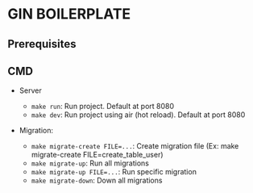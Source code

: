 # GIN BOILERPLATE

## Prerequisites

## CMD

- Server

  - `make run`: Run project. Default at port 8080
  - `make dev`: Run project using air (hot reload). Default at port 8080

- Migration:

  - `make migrate-create FILE=...`: Create migration file (Ex: make migrate-create FILE=create_table_user)
  - `make migrate-up`: Run all migrations
  - `make migrate-up FILE=...`: Run specific migration
  - `make migrate-down`: Down all migrations
